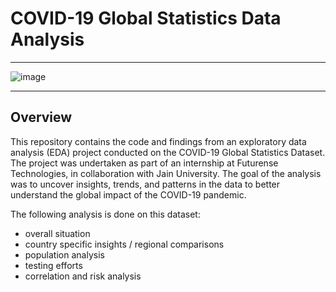 # COVID-19 Global Statistics Data Analysis

---

![image](https://github.com/MDSVISHNUMOHAN/Futurense-Internship/assets/134498482/52cb7ebf-4084-49ec-9ce3-8e9d55e0b301)

---

## Overview
This repository contains the code and findings from an exploratory data analysis (EDA) project conducted on the COVID-19 Global Statistics Dataset. 
The project was undertaken as part of an internship at Futurense Technologies, in collaboration with Jain University. The goal of the analysis was to uncover insights, trends, and patterns in the data to better understand the global impact of the COVID-19 pandemic.

The following analysis is done on this dataset:

- overall situation
- country specific insights / regional comparisons
- population analysis
- testing efforts
- correlation and risk analysis
